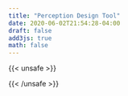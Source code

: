 ```yaml
---
title: "Perception Design Tool"
date: 2020-06-02T21:54:28-04:00
draft: false
add3js: true
math: false
---
```


{{< unsafe >}}
<div id="file_selector_div"  style="display:none;" class="answer_list" > <input type="file" id="file-selector" multiple accept=".json"> </div>


<div id="perception_simulator"></div>
<script src='/js/design_camera_setup.js'></script>
{{< /unsafe >}}
